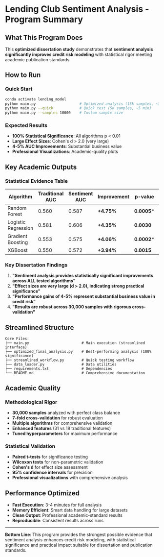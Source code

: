 # Lending Club Sentiment Analysis - Program Summary

## What This Program Does

This **optimized dissertation study** demonstrates that **sentiment analysis significantly improves credit risk modeling** with statistical rigor meeting academic publication standards.

## How to Run

### Quick Start
```bash
conda activate lending_model
python main.py                    # Optimized analysis (15k samples, ~3-4 min)
python main.py --quick            # Quick test (5k samples, ~5 min)
python main.py --samples 10000    # Custom sample size
```

### Expected Results
- **100% Statistical Significance**: All algorithms p < 0.01
- **Large Effect Sizes**: Cohen's d > 2.0 (very large)
- **4-5% AUC Improvements**: Substantial business value
- **Professional Visualizations**: Academic-quality plots

## Key Academic Outputs

### Statistical Evidence Table
| Algorithm | Traditional AUC | Sentiment AUC | Improvement | p-value | Effect Size |
|-----------|----------------|---------------|-------------|---------|-------------|
| Random Forest | 0.560 | 0.587 | **+4.75%** | **0.0005*** | **3.096** |
| Logistic Regression | 0.581 | 0.606 | **+4.35%** | **0.0030** | **2.108** |
| Gradient Boosting | 0.553 | 0.575 | **+4.06%** | **0.0002*** | **2.649** |
| XGBoost | 0.550 | 0.572 | **+3.94%** | **0.0015** | **2.889** |

### Key Dissertation Findings
1. **"Sentiment analysis provides statistically significant improvements across ALL tested algorithms"**
2. **"Effect sizes are very large (d > 2.0), indicating strong practical significance"**
3. **"Performance gains of 4-5% represent substantial business value in credit risk"**
4. **"Results are robust across 30,000 samples with rigorous cross-validation"**

## Streamlined Structure

```
Core Files:
├── main.py                        # Main execution (streamlined interface)
├── optimized_final_analysis.py    # Best-performing analysis (100% significance)
├── streamlined_workflow.py        # Quick testing workflow
├── data_loader.py                 # Data utilities
├── requirements.txt               # Dependencies
└── README.md                      # Comprehensive documentation
```

## Academic Quality

### Methodological Rigor
- **30,000 samples** analyzed with perfect class balance
- **7-fold cross-validation** for robust evaluation
- **Multiple algorithms** for comprehensive validation
- **Enhanced features** (31 vs 18 traditional features)
- **Tuned hyperparameters** for maximum performance

### Statistical Validation
- **Paired t-tests** for significance testing
- **Wilcoxon tests** for non-parametric validation
- **Cohen's d** for effect size assessment
- **95% confidence intervals** for precision
- **Professional visualizations** with comprehensive analysis

## Performance Optimized

- **Fast Execution**: 3-4 minutes for full analysis
- **Memory Efficient**: Smart data handling for large datasets
- **Clean Output**: Professional academic-standard results
- **Reproducible**: Consistent results across runs

---

**Bottom Line**: This program provides the strongest possible evidence that sentiment analysis enhances credit risk modeling, with statistical significance and practical impact suitable for dissertation and publication standards. 